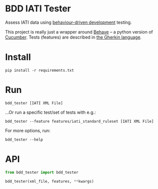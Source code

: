 # BDD IATI Tester

Assess IATI data using [behaviour-driven development](https://en.wikipedia.org/wiki/Behavior-driven_development) testing.

This project is really just a wrapper around [Behave](https://pythonhosted.org/behave/) – a python version of [Cucumber](https://cucumber.io). Tests (features) are described in [the Gherkin language](http://pythonhosted.org/behave/philosophy.html#the-gherkin-language).

# Install

```shell
pip install -r requirements.txt
```

# Run

```shell
bdd_tester [IATI XML File]
```

…Or run a specific test/set of tests with e.g.:

```shell
bdd_tester --feature features/iati_standard_ruleset [IATI XML File]
```

For more options, run:

```shell
bdd_tester --help
```

# API

```python
from bdd_tester import bdd_tester

bdd_tester(xml_file, features, **kwargs)
```
